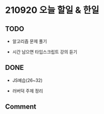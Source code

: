 # 210920 오늘 할일 & 한일

## TODO

- 알고리즘 문제 풀기

- 시간 남으면 타입스크립트 강의 듣기

## DONE

- JS예습(26~32)

- 러버덕 주제 정리

## Comment
